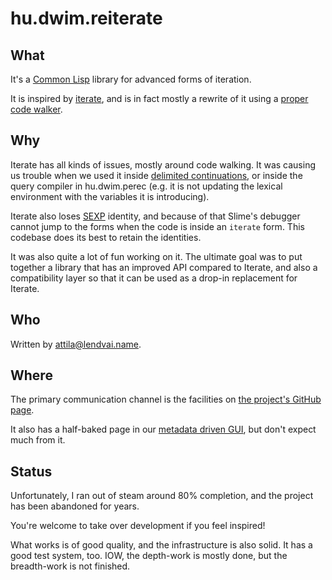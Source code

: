 # hu.dwim.reiterate

## What

It's a [Common Lisp](https://en.wikipedia.org/wiki/Common_Lisp) library for
advanced forms of iteration.

It is inspired by [iterate](https://iterate.common-lisp.dev/), and is in fact
mostly a rewrite of it using a [proper code
walker](https://github.com/hu-dwim/hu.dwim.walker).

## Why

Iterate has all kinds of issues, mostly around code walking. It was causing us
trouble when we used it inside [delimited
continuations](https://github.com/hu-dwim/hu.dwim.delico), or inside the query
compiler in hu.dwim.perec (e.g. it is not updating the lexical environment with
the variables it is introducing).

Iterate also loses [SEXP](https://en.wikipedia.org/wiki/S-expression) identity,
and because of that Slime's debugger cannot jump to the forms when the code is
inside an `iterate` form. This codebase does its best to retain the identities.

It was also quite a lot of fun working on it. The ultimate goal was to put
together a library that has an improved API compared to Iterate, and also a
compatibility layer so that it can be used as a drop-in replacement for Iterate.

## Who

Written by [attila@lendvai.name](mailto:attila@lendvai.name).

## Where

The primary communication channel is the facilities on [the project's GitHub
page](https://github.com/hu-dwim/hu.dwim.reiterate).

It also has a half-baked page in our [metadata driven
GUI](http://dwim.hu/project/hu.dwim.reiterate), but don't expect much from it.

## Status

Unfortunately, I ran out of steam around 80% completion, and the project has
been abandoned for years.

You're welcome to take over development if you feel inspired!

What works is of good quality, and the infrastructure is also solid. It has a
good test system, too. IOW, the depth-work is mostly done, but the breadth-work
is not finished.
